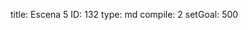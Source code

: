 title:          Escena 5
ID:             132
type:           md
compile:        2
setGoal:        500


